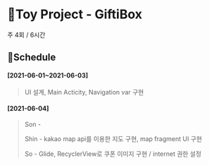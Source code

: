 # 🎁Toy Project - GiftiBox

주 4회 / 6시간

## 📑Schedule

#### [2021-06-01~2021-06-03]

> UI 설계, Main Acticity, Navigation var 구현

#### [2021-06-04]

> Son -
>
> Shin - kakao map api를 이용한 지도 구현, map fragment UI 구현
>
> So - Glide, RecyclerView로 쿠폰 이미지 구현 / internet 권한 설정
